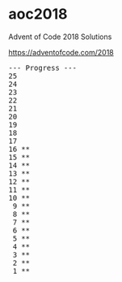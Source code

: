 # aoc2018

Advent of Code 2018 Solutions

https://adventofcode.com/2018
<pre>
--- Progress ---
25
24
23
22
21
20
19
18
17
16 **
15 **
14 **
13 **
12 **
11 **
10 **
 9 **
 8 **
 7 **
 6 **
 5 **
 4 **
 3 **
 2 **
 1 **
</pre>